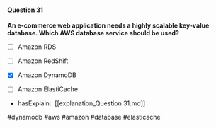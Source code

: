 #### Question  31


**An e-commerce web application needs a highly scalable key-value database. Which AWS database service should be used?**


- [ ] Amazon RDS


- [ ] Amazon RedShift


- [x] Amazon DynamoDB


- [ ] Amazon ElastiCache



- hasExplain:: [[explanation_Question  31.md]]

#dynamodb #aws #amazon #database #elasticache 
